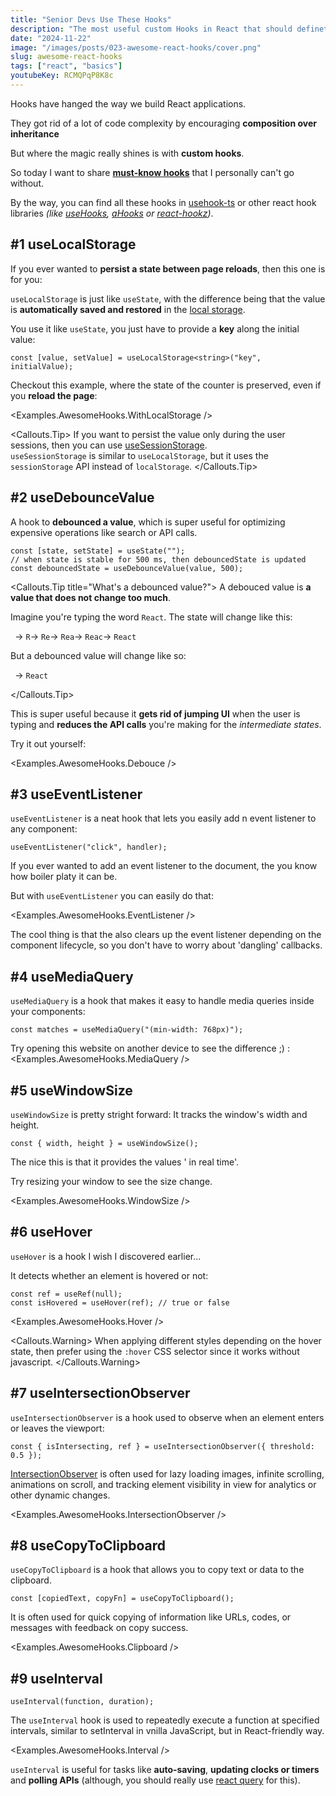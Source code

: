 ```yaml
---
title: "Senior Devs Use These Hooks"
description: "The most useful custom Hooks in React that should definetly give a try."
date: "2024-11-22"
image: "/images/posts/023-awesome-react-hooks/cover.png"
slug: awesome-react-hooks
tags: ["react", "basics"]
youtubeKey: RCMQPqP8K8c
---
```


Hooks have hanged the way we build React applications.

They got rid of a lot of code complexity by encouraging **composition over inheritance**

But where the magic really shines is with **custom hooks**.

So today I want to share <u><b>must-know hooks</b></u> that
I personally can't go without.

By the way, you can find all these hooks in [usehook-ts](https://usehooks-ts.com) or other react hook libraries _(like [useHooks](https://usehooks.com), [aHooks](https://ahooks.js.org/hooks/use-local-storage-state#remark) or [react-hookz](https://react-hookz.github.io/web/?path=/docs/side-effect-uselocalstoragevalue--example))_.

## #1 useLocalStorage

If you ever wanted to **persist a state between page reloads**, then this one is for you:

`useLocalStorage` is just like `useState`, with the difference being that the value is **automatically saved and restored** in the [local storage](https://developer.mozilla.org/en-US/docs/Web/API/Window/localStorage).

You use it like `useState`, you just have to provide a **key** along the initial value:

```tsx
const [value, setValue] = useLocalStorage<string>("key", initialValue);
```

Checkout this example, where the state of the counter is preserved, even if you **reload the page**:

<Examples.AwesomeHooks.WithLocalStorage />

<Callouts.Tip>
If you want to persist the value only during the user sessions, then you can use [useSessionStorage](https://usehooks-ts.com/react-hook/use-session-storage).
<br/>
`useSessionStorage` is similar to `useLocalStorage`, but it uses the `sessionStorage`
API instead of
`localStorage`.
</Callouts.Tip>

## #2 useDebounceValue

A hook to **debounced a value**, which is super useful for optimizing expensive operations like search or API
calls.

```tsx
const [state, setState] = useState("");
// when state is stable for 500 ms, then debouncedState is updated
const debouncedState = useDebounceValue(value, 500);
```

<Callouts.Tip title="What's a debounced value?">
A debouced value is **a value that does not change too much**.

Imagine you're typing the word `React`. The state will change like this:

` `→ `R`→ `Re`→ `Rea`→ `Reac`→ `React`

But a debounced value will change like so:

` `→ `React`

</Callouts.Tip>

This is super useful because it **gets rid of jumping UI** when the user is typing and **reduces the API calls** you're making for the _intermediate states_.

Try it out yourself:

<Examples.AwesomeHooks.Debouce />

## #3 useEventListener

`useEventListener` is a neat hook that lets you easily add n event listener to any component:

```tsx
useEventListener("click", handler);
```

If you ever wanted to add an event listener to the document, the you know how boiler platy it can be.

But with `useEventListener` you can easily do that:

<Examples.AwesomeHooks.EventListener />

The cool thing is that the also clears up the event listener depending on the component lifecycle, so you don't have to worry about 'dangling' callbacks.

## #4 useMediaQuery

`useMediaQuery` is a hook that makes it easy to handle media queries inside your components:

```tsx
const matches = useMediaQuery("(min-width: 768px)");
```

Try opening this website on another device to see the difference ;) :
<Examples.AwesomeHooks.MediaQuery />

## #5 useWindowSize

`useWindowSize` is pretty stright forward: It tracks the window's width and height.

```tsx
const { width, height } = useWindowSize();
```

The nice this is that it provides the values ' in real time'.

Try resizing your window to see the size change.

<Examples.AwesomeHooks.WindowSize />

## #6 useHover

`useHover` is a hook I wish I discovered earlier...

It detects whether an element is hovered or not:

```tsx
const ref = useRef(null);
const isHovered = useHover(ref); // true or false
```

<Examples.AwesomeHooks.Hover />

<Callouts.Warning>
When applying different styles depending on the hover state, then prefer using the `:hover` CSS selector since it works without javascript.
</Callouts.Warning>

## #7 useIntersectionObserver

`useIntersectionObserver` is a hook used to observe when an element enters or leaves the viewport:

```tsx
const { isIntersecting, ref } = useIntersectionObserver({ threshold: 0.5 });
```

[IntersectionObserver](https://developer.mozilla.org/en-US/docs/Web/API/Intersection_Observer_API) is often used for lazy loading images, infinite scrolling, animations on scroll, and tracking element visibility in view for analytics or other dynamic changes.

<Examples.AwesomeHooks.IntersectionObserver />

## #8 useCopyToClipboard

`useCopyToClipboard` is a hook that allows you to copy text or data to the clipboard.

```tsx
const [copiedText, copyFn] = useCopyToClipboard();
```

It is often used for quick copying of information like URLs, codes, or messages with feedback on copy success.

<Examples.AwesomeHooks.Clipboard />

## #9 useInterval

```tsx
useInterval(function, duration);
```

The `useInterval` hook is used to repeatedly execute a function at specified intervals, similar to setInterval in vnilla JavaScript, but in React-friendly way.

<Examples.AwesomeHooks.Interval />

`useInterval` is useful for tasks like **auto-saving**, **updating clocks or timers** and **polling APIs** (although, you should really use [react query](/posts/react-query-complete-guide) for this).

